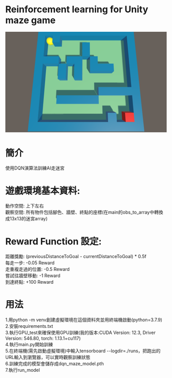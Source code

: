 # Reinforcement learning for Unity maze game
![image](https://github.com/georgehsu2/Unity-Maze-DQN/blob/main/maze.png)
# 簡介  
使用DQN演算法訓練AI走迷宮

# 遊戲環境基本資料:  
動作空間: 上下左右  
觀察空間: 所有物件包括腳色、牆壁、終點的座標(在main的obs_to_array中轉換成13x13的迷宮array)

# Reward Function 設定:  
距離獎勵: (previousDistanceToGoal - currentDistanceToGoal) * 0.5f  
每走一步: -0.05 Reward  
走重複走過的位置: -0.5 Reward  
嘗試往牆壁移動: -1 Reward  
到達終點: +100 Reward

# 用法  
1.用python -m venv創建虛擬環境在這個資料夾並用終端機啟動(python=3.7.9)  
2.安裝requirements.txt  
3.執行GPU_test來確保使用GPU訓練(我的版本:CUDA Version: 12.3, Driver Version: 546.80, torch: 1.13.1+cu117)  
4.執行main.py開始訓練  
5.在終端機(需先啟動虛擬環境)中輸入tensorboard --logdir=./runs，把跑出的URL輸入到瀏覽器，可以實時觀察訓練狀態  
6.訓練完成的模型會儲存成dqn_maze_model.pth  
7.執行run_model

